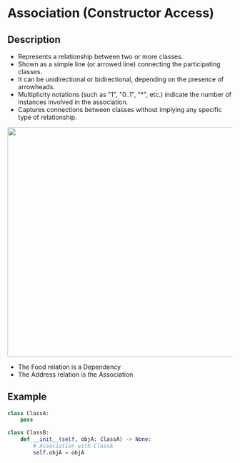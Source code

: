 # Association (Constructor Access)

## Description

- Represents a relationship between two or more classes.
- Shown as a simple line (or arrowed line) connecting the participating classes.
- It can be unidirectional or bidirectional, depending on the presence of arrowheads.
- Multiplicity notations (such as "1", "0..1", "\*", etc.) indicate the number of instances involved in the association.
- Captures connections between classes without implying any specific type of relationship.

<img src="image1.png" style="width:5.36197in" />

- The Food relation is a Dependency
- The Address relation is the Association

## Example

```python
class ClassA:
    pass

class ClassB:
    def __init__(self, objA: ClassA) -> None:
        # Association with ClassA
        self.objA = objA
```
